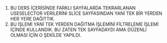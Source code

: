 1. BU DERS İÇERİSİNDE FARKLI SAYFALARDA TEKRARLANAN USESELECTOR VERİLERİNİ SLİCE SAYFASINDAN YANİ TEK BİR YERDEN HER YERE DAĞITTIK.
2. BU İŞLEMİ YANİ TEK YERDEN DAĞITMA İŞLEMİNİ FİLTRELEME İŞLEMİ İÇİNDE KULLANDIK. BU ZATEN TEK SAYFADAYDI AMA DÜZENLİ OLMASI İÇİN O ŞEKİLDE YAPILDI. 
